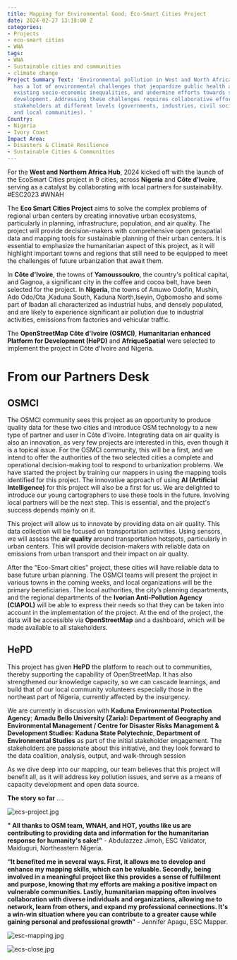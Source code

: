 ```yaml
---
title: Mapping for Environmental Good; Eco-Smart Cities Project
date: 2024-02-27 13:18:00 Z
categories:
- Projects
- eco-smart cities
- WNA
tags:
- WNA
- Sustainable cities and communities
- climate change
Project Summary Text: 'Environmental pollution in West and North African countries
  has a lot of environmental challenges that jeopardize public health and exacerbate
  existing socio-economic inequalities, and undermine efforts towards sustainable
  development. Addressing these challenges requires collaborative efforts from different
  stakeholders at different levels (governments, industries, civil society organizations,
  and local communities). '
Country:
- Nigeria
- Ivory Coast
Impact Area:
- Disasters & Climate Resilience
- Sustainable Cities & Communities
---
```


For the **West and Northern Africa Hub**, 2024 kicked off with the launch of the EcoSmart Cities project in 9 cities, across **Nigeria** and **Côte d'Ivoire**, serving as a catalyst by collaborating with local partners for sustainability.
\#ESC2023 #WNAH

The **Eco Smart Cities Project** aims to solve the complex problems of regional urban centers by creating innovative urban ecosystems, particularly in planning, infrastructure, population, and air quality. The project will provide decision-makers with comprehensive open geospatial data and mapping tools for sustainable planning of their urban centers. It is essential to emphasize the humanitarian aspect of this project, as it will highlight important towns and regions that still need to be equipped to meet the challenges of future urbanization that await them.

In **Côte d'Ivoire**, the towns of **Yamoussoukro**, the country's political capital, and Gagnoa, a significant city in the coffee and cocoa belt, have been selected for the project.
In **Nigeria**, the towns of Amuwo Odofin, Mushin, Ado Odo/Ota ,Kaduna South, Kaduna North,Iseyin, Ogbomosho  and some part of Ibadan all characterized as industrial hubs, and densely populated, and are likely to experience significant air pollution due to industrial activities, emissions from factories and vehicular traffic.

The **OpenStreetMap Côte d'Ivoire (OSMCI)**, **Humanitarian enhanced Platform for Development (HePD)** and **AfriqueSpatial**  were selected to implement the project in Côte d'Ivoire and Nigeria.

# **From our Partners Desk**

## **OSMCI**

The OSMCI community sees this project as an opportunity to produce quality data for these two cities and introduce OSM technology to a new type of partner and user in Côte d'Ivoire. Integrating data on air quality is also an innovation, as very few projects are interested in this, even though it is a topical issue. For the OSMCI community, this will be a first, and we intend to offer the authorities of the two selected cities a complete and operational decision-making tool to respond to urbanization problems.
We have started the project by training our mappers in using the mapping tools identified for this project. The innovative approach of using **AI (Artificial Intelligence)** for this project will also be a first for us. We are delighted to introduce our young cartographers to use these tools in the future. Involving local partners will be the next step. This is essential, and the project's success depends mainly on it.

This project will allow us to innovate by providing data on air quality. This data collection will be focused on transportation activities. Using sensors, we will assess the **air quality** around transportation hotspots, particularly in urban centers. This will provide decision-makers with reliable data on emissions from urban transport and their impact on air quality.

After the "Eco-Smart cities" project, these cities will have reliable data to base future urban planning.
The OSMCI teams will present the project in various towns in the coming weeks, and local organizations will be the primary beneficiaries. The local authorities, the city’s planning departments, and the regional departments of the **Ivorian Anti-Pollution Agency (CIAPOL)** will be able to express their needs so that they can be taken into account in the implementation of the project. At the end of the project, the data will be accessible via **OpenStreetMap** and a dashboard, which will be made available to all stakeholders.

## **HePD**

This project has given **HePD** the platform to reach out to communities, thereby supporting the capability of OpenStreetMap. It has also strengthened our knowledge capacity, so we can cascade learnings, and build that of our local community volunteers especially those in the northeast part of Nigeria, currently affected by the insurgency.

We are currently in discussion with **Kaduna Environmental Protection Agency**;  **Amadu Bello University  (Zaria):  Department of Geography and Environmental Management / Centre for Disaster Risks Management & Development Studies: Kaduna State Polytechnic**, **Department of Environmental Studies** as part of the initial stakeholder engagement. The stakeholders are passionate about this initiative, and they look forward to the data coalition, analysis, output, and walk-through session

As we dive deep into our mapping, our team believes that this project will benefit all, as it will address key pollution issues, and serve as a means of capacity development and open data source.

**The story so far** ....

![ecs-project.jpg](/uploads/ecs-project.jpg)

**" All thanks to OSM team, WNAH, and HOT, youths like us are contributing to providing data and information for the humanitarian response for humanity's sake!"** - Abdulazzez Jimoh, ESC Validator, Maiduguri, Northeastern Nigeria.

**“It benefited me in several ways. First, it allows me to develop and enhance my mapping skills, which can be valuable. Secondly, being involved in a meaningful project like this provides a sense of fulfillment and purpose, knowing that my efforts are making a positive impact on vulnerable communities. Lastly, humanitarian mapping often involves collaboration with diverse individuals and organizations, allowing me to network, learn from others, and expand my professional connections. It's a win-win situation where you can contribute to a greater cause while gaining personal and professional growth”** - Jennifer Apagu, ESC Mapper.


![esc-mapping.jpg](/uploads/esc-mapping.jpg)


![ecs-close.jpg](/uploads/ecs-close.jpg)